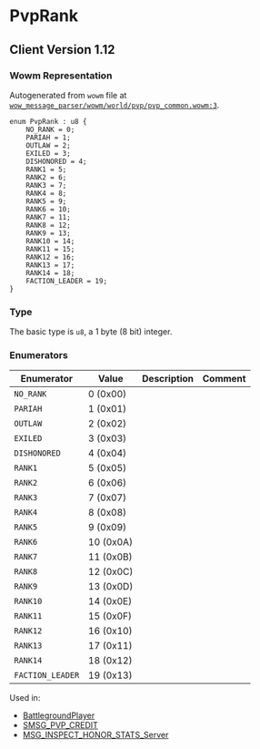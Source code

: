 # PvpRank
## Client Version 1.12

### Wowm Representation

Autogenerated from `wowm` file at [`wow_message_parser/wowm/world/pvp/pvp_common.wowm:3`](https://github.com/gtker/wow_messages/tree/main/wow_message_parser/wowm/world/pvp/pvp_common.wowm#L3).

```rust,ignore
enum PvpRank : u8 {
    NO_RANK = 0;
    PARIAH = 1;
    OUTLAW = 2;
    EXILED = 3;
    DISHONORED = 4;
    RANK1 = 5;
    RANK2 = 6;
    RANK3 = 7;
    RANK4 = 8;
    RANK5 = 9;
    RANK6 = 10;
    RANK7 = 11;
    RANK8 = 12;
    RANK9 = 13;
    RANK10 = 14;
    RANK11 = 15;
    RANK12 = 16;
    RANK13 = 17;
    RANK14 = 18;
    FACTION_LEADER = 19;
}
```
### Type
The basic type is `u8`, a 1 byte (8 bit) integer.
### Enumerators
| Enumerator | Value  | Description | Comment |
| --------- | -------- | ----------- | ------- |
| `NO_RANK` | 0 (0x00) |  |  |
| `PARIAH` | 1 (0x01) |  |  |
| `OUTLAW` | 2 (0x02) |  |  |
| `EXILED` | 3 (0x03) |  |  |
| `DISHONORED` | 4 (0x04) |  |  |
| `RANK1` | 5 (0x05) |  |  |
| `RANK2` | 6 (0x06) |  |  |
| `RANK3` | 7 (0x07) |  |  |
| `RANK4` | 8 (0x08) |  |  |
| `RANK5` | 9 (0x09) |  |  |
| `RANK6` | 10 (0x0A) |  |  |
| `RANK7` | 11 (0x0B) |  |  |
| `RANK8` | 12 (0x0C) |  |  |
| `RANK9` | 13 (0x0D) |  |  |
| `RANK10` | 14 (0x0E) |  |  |
| `RANK11` | 15 (0x0F) |  |  |
| `RANK12` | 16 (0x10) |  |  |
| `RANK13` | 17 (0x11) |  |  |
| `RANK14` | 18 (0x12) |  |  |
| `FACTION_LEADER` | 19 (0x13) |  |  |

Used in:
* [BattlegroundPlayer](battlegroundplayer.md)
* [SMSG_PVP_CREDIT](smsg_pvp_credit.md)
* [MSG_INSPECT_HONOR_STATS_Server](msg_inspect_honor_stats_server.md)
